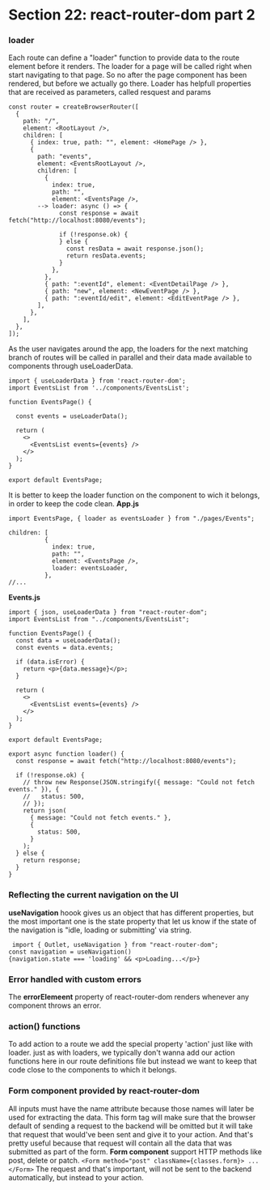 # Section 22: react-router-dom part 2

### loader
Each route can define a "loader" function to provide data to the route element before it renders.
The loader for a page will be called right when start navigating to that page. So no after the page component has been rendered, but before we actually go there.
Loader has helpfull properties that are received as parameters, called resquest and params
~~~
const router = createBrowserRouter([
  {
    path: "/",
    element: <RootLayout />,
    children: [
      { index: true, path: "", element: <HomePage /> },
      {
        path: "events",
        element: <EventsRootLayout />,
        children: [
          {
            index: true,
            path: "",
            element: <EventsPage />,
        --> loader: async () => {
              const response = await fetch("http://localhost:8080/events");

              if (!response.ok) {
              } else {
                const resData = await response.json();
                return resData.events;
              }
            },
          },
          { path: ":eventId", element: <EventDetailPage /> },
          { path: "new", element: <NewEventPage /> },
          { path: ":eventId/edit", element: <EditEventPage /> },
        ],
      },
    ],
  },
]);
~~~
As the user navigates around the app, the loaders for the next matching branch of routes will be called in parallel and their data made available to components through useLoaderData.

~~~
import { useLoaderData } from 'react-router-dom';
import EventsList from '../components/EventsList';

function EventsPage() {

  const events = useLoaderData();
  
  return (
    <>
      <EventsList events={events} />
    </>
  );
}

export default EventsPage;
~~~
It is better to keep the loader function on the component to wich it belongs, in order to keep the code clean. 
**App.js**
~~~
import EventsPage, { loader as eventsLoader } from "./pages/Events";

children: [
          {
            index: true,
            path: "",
            element: <EventsPage />,
            loader: eventsLoader,
          },
//...
~~~
**Events.js**
~~~
import { json, useLoaderData } from "react-router-dom";
import EventsList from "../components/EventsList";

function EventsPage() {
  const data = useLoaderData();
  const events = data.events;

  if (data.isError) {
    return <p>{data.message}</p>;
  }

  return (
    <>
      <EventsList events={events} />
    </>
  );
}

export default EventsPage;

export async function loader() {
  const response = await fetch("http://localhost:8080/events");

  if (!response.ok) {
    // throw new Response(JSON.stringify({ message: "Could not fetch events." }), {
    //   status: 500,
    // });
    return json(
      { message: "Could not fetch events." },
      {
        status: 500,
      }
    );
  } else {
    return response;
  }
}
~~~
### Reflecting the current navigation on the UI 

**useNavigation** hoook gives us an object that has different properties, but the most important one is the state property that let us know if the state of the navigation is "idle, loading or submitting' via string.   

`` import { Outlet, useNavigation } from "react-router-dom";``  \
`` const navigation = useNavigation() `` \
`` {navigation.state === 'loading' && <p>Loading...</p>} ``

### Error handled with custom errors
The **errorElemeent** property of react-router-dom renders whenever any component throws an error. 

### action() functions
To add action to a route we add the special property 'action' just like with loader.
just as with loaders, we typically don't wanna add our action functions here in our route definitions file but instead we want to keep that code close to the components to which it belongs.


### Form component provided by react-router-dom
All inputs must have the name attribute because those names will later be used for extracting the data.
This form tag will make sure that the browser default of sending a request to the backend will be omitted but it will take that request that would've been sent and give it to your action.
And that's pretty useful because that request will contain all the data that was submitted as part of the form.
**Form component** support HTTP methods like post, delete or patch.
`` <Form method="post" className={classes.form}> ... </Form> ``
The request and that's important, will not be sent to the backend automatically, but instead to your action.
